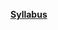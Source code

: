  [**Syllabus**](file:///C:/Users/hp/Downloads/cse_final_syl_btech%20(1).pdf)                        
 
 
